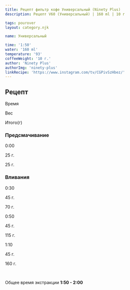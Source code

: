 ```yaml
---
title: Рецепт фильтр кофе Универсальный (Ninety Plus)
description: Рецепт V60 (Универсальный) | 160 ml | 10 г

tags: pourover
layout: category.njk

name: Универсальный

time: '1:50'
water: '160 ml'
temperature: '93'
coffeeWeight: '10 г.'
author: 'Ninety Plus'
authorImg: 'ninety-plus'
linkRecipe: 'https://www.instagram.com/tv/CGPivSzHbez/'
---
```


## Рецепт


<div class="time-line">

Время

Вес

Итого(г)

</div>

### Предсмачивание

<div class="time-line">

0:00

25 г.

25 г.

</div>


### Вливания

<div class="time-line">

0:30

45 г.

70 г.

</div>

<div class="time-line">

0:50

45 г.

115 г.

</div>
<div class="time-line">

1:10

45 г.

160 г.

</div>
<br>

Общее время экстракции __1:50 - 2:00__

<br>

